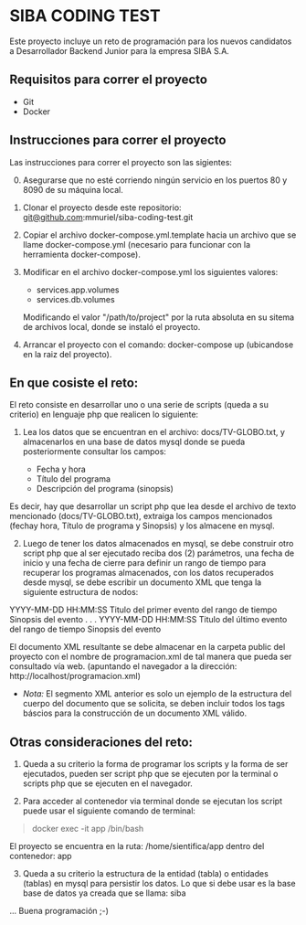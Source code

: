 # SIBA CODING TEST

Este proyecto incluye un reto de programación para los nuevos candidatos a Desarrollador Backend Junior para la empresa SIBA S.A.

## Requisitos para correr el proyecto

- Git
- Docker

## Instrucciones para correr el proyecto

Las instrucciones para correr el proyecto son las sigientes:

0. Asegurarse que no esté corriendo ningún servicio en los puertos 80 y 8090 de su máquina local.
1. Clonar el proyecto desde este repositorio: git@github.com:mmuriel/siba-coding-test.git
2. Copiar el archivo docker-compose.yml.template hacia un archivo que se llame docker-compose.yml (necesario para funcionar con la herramienta docker-compose).
3. Modificar en el archivo docker-compose.yml los siguientes valores:
	
	- services.app.volumes
	- services.db.volumes

   Modificando el valor "/path/to/project" por la ruta absoluta en su sitema de archivos local, donde se instaló el proyecto.

4. Arrancar el proyecto con el comando: docker-compose up (ubicandose en la raiz del proyecto).


## En que cosiste el reto:

El reto consiste en desarrollar uno o una serie de scripts (queda a su criterio) en lenguaje php que realicen lo siguiente:


1. Lea los datos que se encuentran en el archivo: docs/TV-GLOBO.txt, y almacenarlos en una base de datos mysql donde se pueda posteriormente consultar los campos: 

	- Fecha y hora
	- Título del programa
	- Descripción del programa (sinopsis)

Es decir, hay que desarrollar un script php que lea desde el archivo de texto mencionado (docs/TV-GLOBO.txt), extraiga los campos mencionados (fechay hora, Título de programa y Sinopsis) y los almacene en mysql.

2. Luego de tener los datos almacenados en mysql, se debe construir otro script php que  al ser ejecutado reciba dos (2) parámetros, una fecha de inicio y una fecha de cierre para definir un rango de tiempo para recuperar los programas almacenados, con los datos recuperados desde mysql, se debe escribir un documento XML que tenga la siguiente estructura de nodos:

<!-- >> listview-first-look -->
<programacion fecha-hora-inicio="YYYY-MM-DD HH:MM:SS">
	<evento>
		<fecha-hora>YYYY-MM-DD HH:MM:SS</fecha-hora>
		<titulo>Titulo del primer evento del rango de tiempo</titulo>
		<sinopsis>Sinopsis del evento</sinopsis>
	</evento>
	.
	.
	.
	<evento>
		<fecha-hora>YYYY-MM-DD HH:MM:SS</fecha-hora>
		<titulo>Titulo del último evento del rango de tiempo</titulo>
		<sinopsis>Sinopsis del evento</sinopsis>
	</evento>
</programacion>
<!-- << listview-first-look -->

El documento XML resultante se debe almacenar en la carpeta public del proyecto con el nombre de programacion.xml de tal manera que pueda ser consultado vía web. (apuntando el navegador a la dirección: http://localhost/programacion.xml)

- *Nota:* El segmento XML anterior es solo un ejemplo de la estructura del cuerpo del documento que se solicita, se deben incluir todos los tags báscios para la construcción de un documento XML válido.


## Otras consideraciones del reto:

1. Queda a su criterio la forma de programar los scripts y la forma de ser ejecutados, pueden ser script php que se ejecuten por la terminal o scripts php que se ejecuten en el navegador.

2. Para acceder al contenedor via terminal donde se ejecutan los script puede usar el siguiente comando de terminal:

> docker exec -it app /bin/bash

El proyecto se encuentra en la ruta: /home/sientifica/app dentro del contenedor: app

3. Queda a su criterio la estructura de la entidad (tabla) o entidades (tablas) en mysql para persistir los datos. Lo que si debe usar es la base base de datos ya creada que se llama: siba

... Buena programación ;-)


